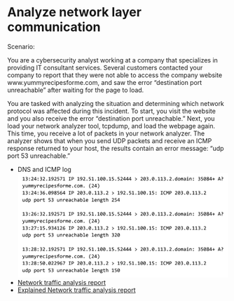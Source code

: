 # Analyze network layer communication
<p>Scenario:</p>
<p> You are a cybersecurity analyst working at a company that specializes in providing IT consultant services. Several customers contacted your company to report that they were not able to access the company website www.yummyrecipesforme.com, and saw the error “destination port unreachable” after waiting for the page to load. 

You are tasked with analyzing the situation and determining which network protocol was affected during this incident. To start, you visit the website and you also receive the error “destination port unreachable.” Next, you load your network analyzer tool, tcpdump, and load the webpage again. This time, you receive a lot of packets in your network analyzer. The analyzer shows that when you send UDP packets and receive an ICMP response returned to your host, the results contain an error message: “udp port 53 unreachable.” </p>
- DNS and ICMP log  <img src="networklog.png">
- [Network traffic analysis report](https://docs.google.com/document/d/1wNgomprNGqIaI9hLMD7DSfnxbqh7GcBEdsG1cSQWOIk/edit?usp=sharing)
- [Explained Network traffic analysis report](https://docs.google.com/document/d/1Jxt5R5XY0zCAqmv-Mrp9Nv28Oo6EjTa7mY-42L4NxeI/edit?usp=sharing)



